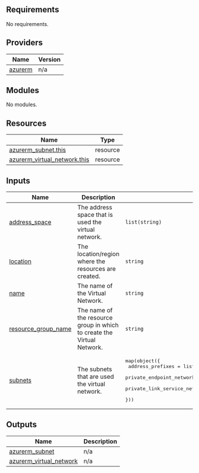 <!-- BEGIN_TF_DOCS -->
## Requirements

No requirements.

## Providers

| Name | Version |
|------|---------|
| <a name="provider_azurerm"></a> [azurerm](#provider\_azurerm) | n/a |

## Modules

No modules.

## Resources

| Name | Type |
|------|------|
| [azurerm_subnet.this](https://registry.terraform.io/providers/hashicorp/azurerm/latest/docs/resources/subnet) | resource |
| [azurerm_virtual_network.this](https://registry.terraform.io/providers/hashicorp/azurerm/latest/docs/resources/virtual_network) | resource |

## Inputs

| Name | Description | Type | Default | Required |
|------|-------------|------|---------|:--------:|
| <a name="input_address_space"></a> [address\_space](#input\_address\_space) | The address space that is used the virtual network. | `list(string)` | n/a | yes |
| <a name="input_location"></a> [location](#input\_location) | The location/region where the resources are created. | `string` | n/a | yes |
| <a name="input_name"></a> [name](#input\_name) | The name of the Virtual Network. | `string` | n/a | yes |
| <a name="input_resource_group_name"></a> [resource\_group\_name](#input\_resource\_group\_name) | The name of the resource group in which to create the Virtual Network. | `string` | n/a | yes |
| <a name="input_subnets"></a> [subnets](#input\_subnets) | The subnets that are used the virtual network. | <pre>map(object({<br>    address_prefixes                      = list(string)<br>    private_endpoint_network_policies     = optional(bool)<br>    private_link_service_network_policies = optional(bool)<br>  }))</pre> | n/a | yes |

## Outputs

| Name | Description |
|------|-------------|
| <a name="output_azurerm_subnet"></a> [azurerm\_subnet](#output\_azurerm\_subnet) | n/a |
| <a name="output_azurerm_virtual_network"></a> [azurerm\_virtual\_network](#output\_azurerm\_virtual\_network) | n/a |
<!-- END_TF_DOCS -->